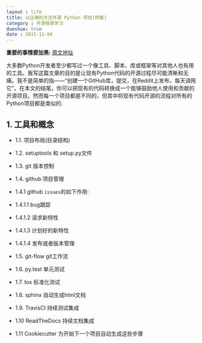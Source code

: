 ```yaml
---
layout : life
title: 以正确的方式开源 Python 项目(转载)
category : 开源框架学习
duoshuo: true
date : 2015-11-04
---
```


**重要的事情要加黑:** [原文地址][0]

<!-- more -->

大多数Python开发者至少都写过一个像工具、脚本、库或框架等对其他人也有用的工具。我写这篇文章的目的是让现有Python代码的开源过程尽可能清晰和无痛。我不是简单的指——“创建一个GitHub库，提交，在Reddit上发布，每天调用它”。在本文的结尾，你可以把现有的代码转换成一个能够鼓励他人使用和贡献的开源项目。然而每一个项目都是不同的，但其中将现有代码开源的流程对所有的Python项目都是类似的.

## 1. 工具和概念

+ 1.1. 项目布局(目录结构)

+ 1.2. setuptools 和 setup.py文件

+ 1.3. git 版本控制

+ 1.4. github 项目管理
 + 1.4.1 github `issues`的如下作用:
  + 1.4.1.1 bug跟踪
  + 1.4.1.2 请求新特性
  + 1.4.1.3 计划好的新特性
  + 1.4.1.4 发布或者版本管理

+ 1.5. git-flow git工作流

+ 1.6. py.test 单元测试

+ 1.7. tox 标准化测试

+ 1.8. sphinx 自动生成html文档

+ 1.9. TravisCI 持续测试集成

+ 1.10 ReadTheDocs 持续文档集成

+ 1.11 Cookiecutter  为开始下一个项目自动生成这些步骤


[0]: http://www.oschina.net/translate/open-sourcing-a-python-project-the-right-way?print
